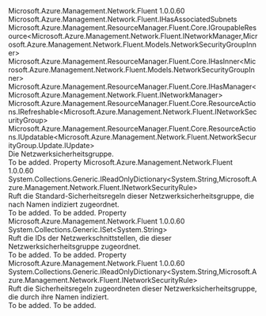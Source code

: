 <Type Name="INetworkSecurityGroup" FullName="Microsoft.Azure.Management.Network.Fluent.INetworkSecurityGroup">
  <TypeSignature Language="C#" Value="public interface INetworkSecurityGroup : Microsoft.Azure.Management.Network.Fluent.IHasAssociatedSubnets, Microsoft.Azure.Management.ResourceManager.Fluent.Core.IGroupableResource&lt;Microsoft.Azure.Management.Network.Fluent.INetworkManager,Microsoft.Azure.Management.Network.Fluent.Models.NetworkSecurityGroupInner&gt;, Microsoft.Azure.Management.ResourceManager.Fluent.Core.IHasInner&lt;Microsoft.Azure.Management.Network.Fluent.Models.NetworkSecurityGroupInner&gt;, Microsoft.Azure.Management.ResourceManager.Fluent.Core.IHasManager&lt;Microsoft.Azure.Management.Network.Fluent.INetworkManager&gt;, Microsoft.Azure.Management.ResourceManager.Fluent.Core.ResourceActions.IRefreshable&lt;Microsoft.Azure.Management.Network.Fluent.INetworkSecurityGroup&gt;, Microsoft.Azure.Management.ResourceManager.Fluent.Core.ResourceActions.IUpdatable&lt;Microsoft.Azure.Management.Network.Fluent.NetworkSecurityGroup.Update.IUpdate&gt;" />
  <TypeSignature Language="ILAsm" Value=".class public interface auto ansi abstract INetworkSecurityGroup implements class Microsoft.Azure.Management.Network.Fluent.IHasAssociatedSubnets, class Microsoft.Azure.Management.ResourceManager.Fluent.Core.IGroupableResource`2&lt;class Microsoft.Azure.Management.Network.Fluent.INetworkManager, class Microsoft.Azure.Management.Network.Fluent.Models.NetworkSecurityGroupInner&gt;, class Microsoft.Azure.Management.ResourceManager.Fluent.Core.IHasId, class Microsoft.Azure.Management.ResourceManager.Fluent.Core.IHasInner`1&lt;class Microsoft.Azure.Management.Network.Fluent.Models.NetworkSecurityGroupInner&gt;, class Microsoft.Azure.Management.ResourceManager.Fluent.Core.IHasManager`1&lt;class Microsoft.Azure.Management.Network.Fluent.INetworkManager&gt;, class Microsoft.Azure.Management.ResourceManager.Fluent.Core.IHasName, class Microsoft.Azure.Management.ResourceManager.Fluent.Core.IHasResourceGroup, class Microsoft.Azure.Management.ResourceManager.Fluent.Core.IResource, class Microsoft.Azure.Management.ResourceManager.Fluent.Core.ResourceActions.IIndexable, class Microsoft.Azure.Management.ResourceManager.Fluent.Core.ResourceActions.IRefreshable`1&lt;class Microsoft.Azure.Management.Network.Fluent.INetworkSecurityGroup&gt;, class Microsoft.Azure.Management.ResourceManager.Fluent.Core.ResourceActions.IUpdatable`1&lt;class Microsoft.Azure.Management.Network.Fluent.NetworkSecurityGroup.Update.IUpdate&gt;" />
  <TypeSignature Language="DocId" Value="T:Microsoft.Azure.Management.Network.Fluent.INetworkSecurityGroup" />
  <TypeSignature Language="VB.NET" Value="Public Interface INetworkSecurityGroup&#xA;Implements IGroupableResource(Of INetworkManager, NetworkSecurityGroupInner), IHasAssociatedSubnets, IHasInner(Of NetworkSecurityGroupInner), IHasManager(Of INetworkManager), IRefreshable(Of INetworkSecurityGroup), IUpdatable(Of IUpdate)" />
  <TypeSignature Language="F#" Value="type INetworkSecurityGroup = interface&#xA;    interface IGroupableResource&lt;INetworkManager, NetworkSecurityGroupInner&gt;&#xA;    interface IResource&#xA;    interface IIndexable&#xA;    interface IHasId&#xA;    interface IHasName&#xA;    interface IHasResourceGroup&#xA;    interface IHasManager&lt;INetworkManager&gt;&#xA;    interface IHasInner&lt;NetworkSecurityGroupInner&gt;&#xA;    interface IRefreshable&lt;INetworkSecurityGroup&gt;&#xA;    interface IUpdatable&lt;IUpdate&gt;&#xA;    interface IHasAssociatedSubnets" />
  <AssemblyInfo>
    <AssemblyName>Microsoft.Azure.Management.Network.Fluent</AssemblyName>
    <AssemblyVersion>1.0.0.60</AssemblyVersion>
  </AssemblyInfo>
  <Interfaces>
    <Interface>
      <InterfaceName>Microsoft.Azure.Management.Network.Fluent.IHasAssociatedSubnets</InterfaceName>
    </Interface>
    <Interface>
      <InterfaceName>Microsoft.Azure.Management.ResourceManager.Fluent.Core.IGroupableResource&lt;Microsoft.Azure.Management.Network.Fluent.INetworkManager,Microsoft.Azure.Management.Network.Fluent.Models.NetworkSecurityGroupInner&gt;</InterfaceName>
    </Interface>
    <Interface>
      <InterfaceName>Microsoft.Azure.Management.ResourceManager.Fluent.Core.IHasInner&lt;Microsoft.Azure.Management.Network.Fluent.Models.NetworkSecurityGroupInner&gt;</InterfaceName>
    </Interface>
    <Interface>
      <InterfaceName>Microsoft.Azure.Management.ResourceManager.Fluent.Core.IHasManager&lt;Microsoft.Azure.Management.Network.Fluent.INetworkManager&gt;</InterfaceName>
    </Interface>
    <Interface>
      <InterfaceName>Microsoft.Azure.Management.ResourceManager.Fluent.Core.ResourceActions.IRefreshable&lt;Microsoft.Azure.Management.Network.Fluent.INetworkSecurityGroup&gt;</InterfaceName>
    </Interface>
    <Interface>
      <InterfaceName>Microsoft.Azure.Management.ResourceManager.Fluent.Core.ResourceActions.IUpdatable&lt;Microsoft.Azure.Management.Network.Fluent.NetworkSecurityGroup.Update.IUpdate&gt;</InterfaceName>
    </Interface>
  </Interfaces>
  <Docs>
    <summary>
            Die Netzwerksicherheitsgruppe.
            </summary>
    <remarks>To be added.</remarks>
  </Docs>
  <Members>
    <Member MemberName="DefaultSecurityRules">
      <MemberSignature Language="C#" Value="public System.Collections.Generic.IReadOnlyDictionary&lt;string,Microsoft.Azure.Management.Network.Fluent.INetworkSecurityRule&gt; DefaultSecurityRules { get; }" />
      <MemberSignature Language="ILAsm" Value=".property instance class System.Collections.Generic.IReadOnlyDictionary`2&lt;string, class Microsoft.Azure.Management.Network.Fluent.INetworkSecurityRule&gt; DefaultSecurityRules" />
      <MemberSignature Language="DocId" Value="P:Microsoft.Azure.Management.Network.Fluent.INetworkSecurityGroup.DefaultSecurityRules" />
      <MemberSignature Language="VB.NET" Value="Public ReadOnly Property DefaultSecurityRules As IReadOnlyDictionary(Of String, INetworkSecurityRule)" />
      <MemberSignature Language="F#" Value="member this.DefaultSecurityRules : System.Collections.Generic.IReadOnlyDictionary&lt;string, Microsoft.Azure.Management.Network.Fluent.INetworkSecurityRule&gt;" Usage="Microsoft.Azure.Management.Network.Fluent.INetworkSecurityGroup.DefaultSecurityRules" />
      <MemberType>Property</MemberType>
      <AssemblyInfo>
        <AssemblyName>Microsoft.Azure.Management.Network.Fluent</AssemblyName>
        <AssemblyVersion>1.0.0.60</AssemblyVersion>
      </AssemblyInfo>
      <ReturnValue>
        <ReturnType>System.Collections.Generic.IReadOnlyDictionary&lt;System.String,Microsoft.Azure.Management.Network.Fluent.INetworkSecurityRule&gt;</ReturnType>
      </ReturnValue>
      <Docs>
        <summary>
            Ruft die Standard-Sicherheitsregeln dieser Netzwerksicherheitsgruppe, die nach Namen indiziert zugeordnet.
            </summary>
        <value>To be added.</value>
        <remarks>To be added.</remarks>
      </Docs>
    </Member>
    <Member MemberName="NetworkInterfaceIds">
      <MemberSignature Language="C#" Value="public System.Collections.Generic.ISet&lt;string&gt; NetworkInterfaceIds { get; }" />
      <MemberSignature Language="ILAsm" Value=".property instance class System.Collections.Generic.ISet`1&lt;string&gt; NetworkInterfaceIds" />
      <MemberSignature Language="DocId" Value="P:Microsoft.Azure.Management.Network.Fluent.INetworkSecurityGroup.NetworkInterfaceIds" />
      <MemberSignature Language="VB.NET" Value="Public ReadOnly Property NetworkInterfaceIds As ISet(Of String)" />
      <MemberSignature Language="F#" Value="member this.NetworkInterfaceIds : System.Collections.Generic.ISet&lt;string&gt;" Usage="Microsoft.Azure.Management.Network.Fluent.INetworkSecurityGroup.NetworkInterfaceIds" />
      <MemberType>Property</MemberType>
      <AssemblyInfo>
        <AssemblyName>Microsoft.Azure.Management.Network.Fluent</AssemblyName>
        <AssemblyVersion>1.0.0.60</AssemblyVersion>
      </AssemblyInfo>
      <ReturnValue>
        <ReturnType>System.Collections.Generic.ISet&lt;System.String&gt;</ReturnType>
      </ReturnValue>
      <Docs>
        <summary>
            Ruft die IDs der Netzwerkschnittstellen, die dieser Netzwerksicherheitsgruppe zugeordnet.
            </summary>
        <value>To be added.</value>
        <remarks>To be added.</remarks>
      </Docs>
    </Member>
    <Member MemberName="SecurityRules">
      <MemberSignature Language="C#" Value="public System.Collections.Generic.IReadOnlyDictionary&lt;string,Microsoft.Azure.Management.Network.Fluent.INetworkSecurityRule&gt; SecurityRules { get; }" />
      <MemberSignature Language="ILAsm" Value=".property instance class System.Collections.Generic.IReadOnlyDictionary`2&lt;string, class Microsoft.Azure.Management.Network.Fluent.INetworkSecurityRule&gt; SecurityRules" />
      <MemberSignature Language="DocId" Value="P:Microsoft.Azure.Management.Network.Fluent.INetworkSecurityGroup.SecurityRules" />
      <MemberSignature Language="VB.NET" Value="Public ReadOnly Property SecurityRules As IReadOnlyDictionary(Of String, INetworkSecurityRule)" />
      <MemberSignature Language="F#" Value="member this.SecurityRules : System.Collections.Generic.IReadOnlyDictionary&lt;string, Microsoft.Azure.Management.Network.Fluent.INetworkSecurityRule&gt;" Usage="Microsoft.Azure.Management.Network.Fluent.INetworkSecurityGroup.SecurityRules" />
      <MemberType>Property</MemberType>
      <AssemblyInfo>
        <AssemblyName>Microsoft.Azure.Management.Network.Fluent</AssemblyName>
        <AssemblyVersion>1.0.0.60</AssemblyVersion>
      </AssemblyInfo>
      <ReturnValue>
        <ReturnType>System.Collections.Generic.IReadOnlyDictionary&lt;System.String,Microsoft.Azure.Management.Network.Fluent.INetworkSecurityRule&gt;</ReturnType>
      </ReturnValue>
      <Docs>
        <summary>
            Ruft die Sicherheitsregeln zugeordneten dieser Netzwerksicherheitsgruppe, die durch ihre Namen indiziert.
            </summary>
        <value>To be added.</value>
        <remarks>To be added.</remarks>
      </Docs>
    </Member>
  </Members>
</Type>